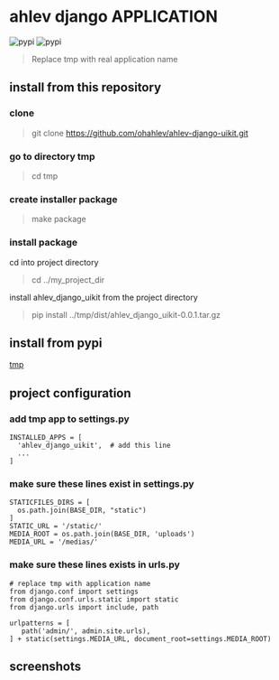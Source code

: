 # ahlev django APPLICATION
![pypi](https://img.shields.io/pypi/v/ahlev_django_uikit) ![pypi](https://img.shields.io/pypi/status/ahlev_django_uikit)

> Replace tmp with real application name

## install from this repository
### clone

> git clone https://github.com/ohahlev/ahlev-django-uikit.git

### go to directory tmp

> cd tmp

### create installer package

> make package

### install package

cd into project directory

> cd ../my_project_dir

install ahlev_django_uikit from the project directory

> pip install ../tmp/dist/ahlev_django_uikit-0.0.1.tar.gz


## install from pypi
[tmp](https://pypi.org/project/ahlev_django_uikit/)

## project configuration
### add tmp app to settings.py

    INSTALLED_APPS = [
      'ahlev_django_uikit',  # add this line
      ...
    ]


### make sure these lines exist in settings.py

    STATICFILES_DIRS = [
      os.path.join(BASE_DIR, "static")
    ]
    STATIC_URL = '/static/'
    MEDIA_ROOT = os.path.join(BASE_DIR, 'uploads')
    MEDIA_URL = '/medias/'

### make sure these lines exists in urls.py

    # replace tmp with application name
    from django.conf import settings
    from django.conf.urls.static import static
    from django.urls import include, path

    urlpatterns = [
       path('admin/', admin.site.urls),
    ] + static(settings.MEDIA_URL, document_root=settings.MEDIA_ROOT)


## screenshots
